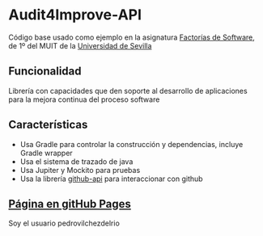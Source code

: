 # Audit4Improve-API

Código base usado como ejemplo en la asignatura [Factorías de Software](https://www.us.es/estudiar/que-estudiar/oferta-de-masteres/master-universitario-en-ingenieria-de-telecomunicacion-0/52040007), de 1º del MUIT de la [Universidad de Sevilla](https://www.us.es)

## Funcionalidad
Librería con capacidades que den soporte al desarrollo de aplicaciones para la mejora continua del proceso software

## Características
- Usa Gradle para controlar la construcción y dependencias, incluye Gradle wrapper
- Usa el sistema de trazado de java
- Usa Jupiter y Mockito para pruebas
- Usa la librería [github-api](https://mvnrepository.com/artifact/org.kohsuke/github-api/1.301) para interaccionar con github

## [Página en gitHub Pages](https://mit-fs.github.io/Audit4Improve-API/)

Soy el usuario pedrovilchezdelrio

